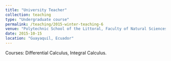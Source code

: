 ```yaml
---
title: "University Teacher"
collection: teaching
type: "Undergraduate course"
permalink: /teaching/2015-winter-teaching-6
venue: "Polytechnic School of the Littoral, Faculty of Natural Sciences and Mathematics, Department of Mathematics"
date: 2015-10-15
location: "Guayaquil, Ecuador"
---
```


Courses: Differential Calculus, Integral Calculus.